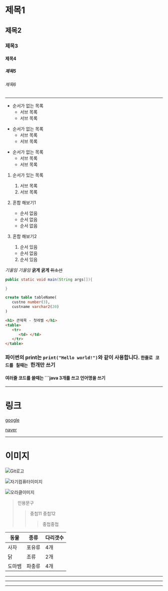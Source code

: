 # 제목1
## 제목2
### 제목3
#### 제목4
##### 제목5
###### 제목6
---
- 순서가 없는 목록
  - 서브 목록
  - 서브 목록

+ 순서가 없는 목록
  + 서브 목록
  + 서브 목록

* 순서가 없는 목록
  * 서브 목록 
  * 서브 목록

1. 순서가 있는 목록
   1. 서브 목록
   2. 서브 목록

1. 혼합 해보기1
   - 순서 없음
   + 순서 없음
   * 순서 없음

2. 혼합 해보기2
   1. 순서 있음
   - 순서 없음
   2. 순서 있음


*기울임*
_기울임_
**굵게**
__굵게__
~~취소선~~

```java
public static void main(String args[]){

}
```
```sql
create table tableName(
   custno number(3),
   custname varchar2(20)
)

```

```html
<h1> 큰제목 - 첫레벨 </h1> 
<table>
   <tr>
      <td> </td>
   </tr>   
</table>    
```
   
### 파이썬의 print는 `print("Hello world!")`와 같이 사용합니다.  `한줄로 코드를 칠때는 `한개만 쓰기

#### 여러줄 코드를 쓸때는 ```java 3개를 쓰고 언어명을 쓰기

---
# 링크
[google](https://google.com)

[naver](https://www.naver.com)

---
# 이미지
![Git로고](https://git-scm.com/images/logo@2x.png)

![자기컴퓨터이미지](googleImage.png)

![오라클이미지](oracleImage.png)

> 인용문구
>> 중첩11
>> 중첩12
>>> 중첩중첩

| 동물 | 종류 | 다리갯수 |
| ---- |---- | -------|
|사자  | 포유류 | 4개  |
|닭    | 조류  | 2개  |
|도마뱀 | 파충류  | 4개  |


---
***
___


